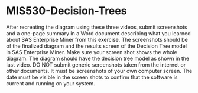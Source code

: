 # MIS530-Decision-Trees

After recreating the diagram using these three videos, submit screenshots and a one-page summary in a Word document describing what you learned about SAS Enterprise Miner from this exercise. The screenshots should be of the finalized diagram and the results screen of the Decision Tree model in SAS Enterprise Miner. Make sure your screen shot shows the whole diagram. The diagram should have the decision tree model as shown in the last video. DO NOT submit generic screenshots taken from the internet or other documents. It must be screenshots of your own computer screen. The date must be visible in the screen shots to confirm that the software is current and running on your system.
